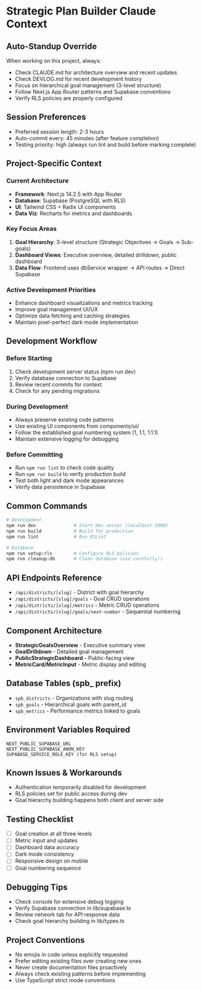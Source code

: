 # Strategic Plan Builder Claude Context

## Auto-Standup Override
When working on this project, always:
- Check CLAUDE.md for architecture overview and recent updates
- Check DEVLOG.md for recent development history
- Focus on hierarchical goal management (3-level structure)
- Follow Next.js App Router patterns and Supabase conventions
- Verify RLS policies are properly configured

## Session Preferences
- Preferred session length: 2-3 hours
- Auto-commit every: 45 minutes (after feature completion)
- Testing priority: high (always run lint and build before marking complete)

## Project-Specific Context

### Current Architecture
- **Framework**: Next.js 14.2.5 with App Router
- **Database**: Supabase (PostgreSQL with RLS)
- **UI**: Tailwind CSS + Radix UI components
- **Data Viz**: Recharts for metrics and dashboards

### Key Focus Areas
1. **Goal Hierarchy**: 3-level structure (Strategic Objectives → Goals → Sub-goals)
2. **Dashboard Views**: Executive overview, detailed drilldown, public dashboard
3. **Data Flow**: Frontend uses dbService wrapper → API routes → Direct Supabase

### Active Development Priorities
- Enhance dashboard visualizations and metrics tracking
- Improve goal management UI/UX
- Optimize data fetching and caching strategies
- Maintain pixel-perfect dark mode implementation

## Development Workflow

### Before Starting
1. Check development server status (npm run dev)
2. Verify database connection to Supabase
3. Review recent commits for context
4. Check for any pending migrations

### During Development
- Always preserve existing code patterns
- Use existing UI components from components/ui/
- Follow the established goal numbering system (1, 1.1, 1.1.1)
- Maintain extensive logging for debugging

### Before Committing
- Run `npm run lint` to check code quality
- Run `npm run build` to verify production build
- Test both light and dark mode appearances
- Verify data persistence in Supabase

## Common Commands
```bash
# Development
npm run dev              # Start dev server (localhost:3000)
npm run build            # Build for production
npm run lint             # Run ESLint

# Database
npm run setup:rls        # Configure RLS policies
npm run cleanup:db       # Clean database (use carefully!)
```

## API Endpoints Reference
- `/api/districts/[slug]` - District with goal hierarchy
- `/api/districts/[slug]/goals` - Goal CRUD operations
- `/api/districts/[slug]/metrics` - Metric CRUD operations
- `/api/districts/[slug]/goals/next-number` - Sequential numbering

## Component Architecture
- **StrategicGoalsOverview** - Executive summary view
- **GoalDrilldown** - Detailed goal management
- **PublicStrategicDashboard** - Public-facing view
- **MetricCard/MetricInput** - Metric display and editing

## Database Tables (spb_ prefix)
- `spb_districts` - Organizations with slug routing
- `spb_goals` - Hierarchical goals with parent_id
- `spb_metrics` - Performance metrics linked to goals

## Environment Variables Required
```
NEXT_PUBLIC_SUPABASE_URL
NEXT_PUBLIC_SUPABASE_ANON_KEY
SUPABASE_SERVICE_ROLE_KEY (for RLS setup)
```

## Known Issues & Workarounds
- Authentication temporarily disabled for development
- RLS policies set for public access during dev
- Goal hierarchy building happens both client and server side

## Testing Checklist
- [ ] Goal creation at all three levels
- [ ] Metric input and updates
- [ ] Dashboard data accuracy
- [ ] Dark mode consistency
- [ ] Responsive design on mobile
- [ ] Goal numbering sequence

## Debugging Tips
- Check console for extensive debug logging
- Verify Supabase connection in lib/supabase.ts
- Review network tab for API response data
- Check goal hierarchy building in lib/types.ts

## Project Conventions
- No emojis in code unless explicitly requested
- Prefer editing existing files over creating new ones
- Never create documentation files proactively
- Always check existing patterns before implementing
- Use TypeScript strict mode conventions